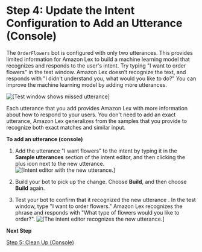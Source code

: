# Step 4: Update the Intent Configuration to Add an Utterance \(Console\)<a name="ex1-step4"></a>

 The `OrderFlowers` bot is configured with only two utterances\. This provides limited information for Amazon Lex to build a machine learning model that recognizes and responds to the user's intent\. Try typing "I want to order flowers" in the test window\. Amazon Lex doesn’t recognize the text, and responds with "I didn't understand you, what would you like to do?" You can improve the machine learning model by adding more utterances\.

![\[Test window shows missed utterance\]](http://docs.aws.amazon.com/lex/latest/dg/images/gs1-120.png)

Each utterance that you add provides Amazon Lex with more information about how to respond to your users\. You don't need to add an exact utterance, Amazon Lex generalizes from the samples that you provide to recognize both exact matches and similar input\.

**To add an utterance \(console\)**

1. Add the utterance "I want flowers" to the intent by typing it in the **Sample utterances** section of the intent editor, and then clicking the plus icon next to the new utterance\.
![\[Intent editor with the new utterance.\]](http://docs.aws.amazon.com/lex/latest/dg/images/gs1-130.png)

1.  Build your bot to pick up the change\. Choose **Build**, and then choose **Build** again\.

1. Test your bot to confirm that it recognized the new utterance \. In the test window, type "I want to order flowers\." Amazon Lex recognizes the phrase and responds with "What type of flowers would you like to order?"\.
![\[The intent editor recognizes the new utterance.\]](http://docs.aws.amazon.com/lex/latest/dg/images/gs1-140.png)

**Next Step**

[Step 5: Clean Up \(Console\)](ex1-step5.md)
